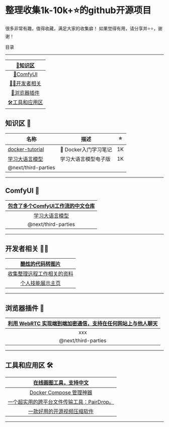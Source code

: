 # 整理收集1k-10k+⭐的github开源项目

很多非常有趣，值得收藏，满足大家的收集癖！ 如果觉得有用，请分享并⭐:star:，谢谢！

目录
___
|[📖知识区](#知识区)|
| :-: |
|[🎇ComfyUI](#ComfyUI)|
|[🧑‍💻开发者相关](#开发者相关)|
|[🛜浏览器插件](#浏览器插件)|
|[🛠️工具和应用区](#工具和应用区)|


## 知识区 📖
| 名称 | 描述 |⭐|
|------|------|------|
|[docker-tutorial](https://github.com/jaywcjlove/docker-tutorial) |🐳 Docker入门学习笔记|1K|
| [学习大语言模型](https://llmbook-zh.github.io/) |学习大语言模型电子版|1K|
| @next/third-parties |

___

## ComfyUI 🎇
|[包含了多个ComfyUI工作流的中文仓库](https://github.com/ZHO-ZHO-ZHO/ComfyUI-Workflows-ZHO) |
| :-: |
| [学习大语言模型](https://llmbook-zh.github.io/) |
| @next/third-parties |


___

## 开发者相关 🧑‍💻
| [酷炫的代码转图片](https://app.codeimage.dev/)|
| :-: |
| [收集整理远程工作相关的资料](https://github.com/greatghoul/remote-working) |
| [个人技能展示主页](https://www.abusaid.me/) |


___

## 浏览器插件 🛜
| [利用 WebRTC 实现端到端加密通信，支持在任何网站上与他人聊天](https://github.com/molvqingtai/WebChat)|
| :-: |
| xxx |
| @next/third-parties |


___


## 工具和应用区 🛠️
| [在线画图工具，支持中文](https://excalidraw.com/) |
| :-: |
| [Docker Compose 管理神器](https://github.com/louislam/dockge) |
| [一个超实用的跨平台文件传输工具：PairDrop。](https://github.com/schlagmichdoch/PairDrop) |
| [一款好用的开源视频压缩软件](https://github.com/HandBrake/HandBrake) |

___
